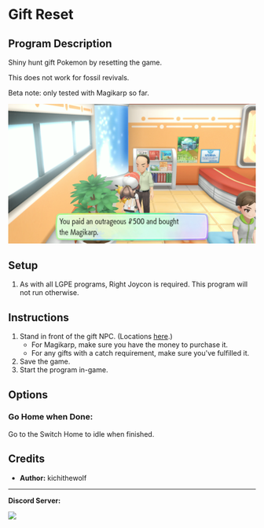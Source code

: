 # Gift Reset

## Program Description

Shiny hunt gift Pokemon by resetting the game.

This does not work for fossil revivals.

Beta note: only tested with Magikarp so far.

<img src="images/GiftReset-0.png">

## Setup

1. As with all LGPE programs, Right Joycon is required. This program will not run otherwise.

## Instructions

1. Stand in front of the gift NPC. (Locations [here](https://www.serebii.net/letsgopikachueevee/gift.shtml).)
    - For Magikarp, make sure you have the money to purchase it.
    - For any gifts with a catch requirement, make sure you've fulfilled it.
2. Save the game.
3. Start the program in-game.

## Options

### Go Home when Done:

Go to the Switch Home to idle when finished.


## Credits

- **Author:** kichithewolf


<hr>

**Discord Server:** 

[<img src="https://canary.discordapp.com/api/guilds/695809740428673034/widget.png?style=banner2">](https://discord.gg/cQ4gWxN)
